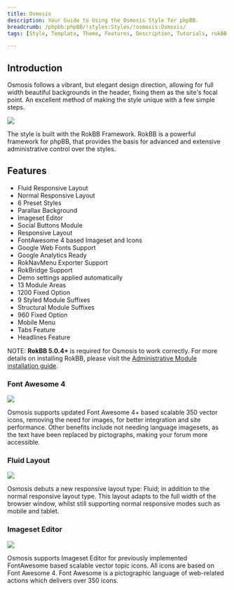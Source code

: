 ```yaml
---
title: Osmosis
description: Your Guide to Using the Osmosis Style for phpBB.
breadcrumb: /phpbb:phpBB/!styles:Styles/!osmosis:Osmosis/
tags: [Style, Template, Theme, Features, Description, Tutorials, rokBB 5]

---
```


Introduction
-----

Osmosis follows a vibrant, but elegant design direction, allowing for full width beautiful backgrounds in the header, fixing them as the site's focal point. An excellent method of making the style unique with a few simple steps.

![][style]

The style is built with the RokBB Framework. RokBB is a powerful framework for phpBB, that provides the basis for advanced and extensive administrative control over the styles.

Features
-----

* Fluid Responsive Layout
* Normal Responsive Layout
* 6 Preset Styles
* Parallax Background
* Imageset Editor
* Social Buttons Module
* Responsive Layout
* FontAwesome 4 based Imageset and Icons
* Google Web Fonts Support
* Google Analytics Ready
* RokNavMenu Exporter Support
* RokBridge Support
* Demo settings applied automatically
* 13 Module Areas
* 1200 Fixed Option
* 9 Styled Module Suffixes
* Structural Module Suffixes
* 960 Fixed Option
* Mobile Menu
* Tabs Feature
* Headlines Feature

NOTE: **RokBB 5.0.4+** is required for Osmosis to work correctly. For more details on installing RokBB, please visit the [Administrative Module installation guide][adminguide].

### Font Awesome 4

![][fontawesome]

Osmosis supports updated Font Awesome 4+ based scalable 350 vector icons, removing the need for images, for better integration and site performance. Other benefits include not needing language imagesets, as the text have been replaced by pictographs, making your forum more accessible.

### Fluid Layout

![][fluid]

Osmosis debuts a new responsive layout type: Fluid; in addition to the normal responsive layout type. This layout adapts to the full width of the browser window, whilst still supporting normal responsive modes such as mobile and tablet.

### Imageset Editor

![][imageset]

Osmosis supports Imageset Editor for previously implemented FontAwesome based scalable vector topic icons. All icons are based on Font Awesome 4. Font Awesome is a pictographic language of web-related actions which delivers over 350 icons.

[adminguide]: ../../start/styles.md#installing-administrative-modules
[style]: assets/osmosis.jpg
[fontawesome]: assets/fontawesome.jpg
[fluid]: assets/fluid.jpg
[imageset]: assets/imageset.jpg
